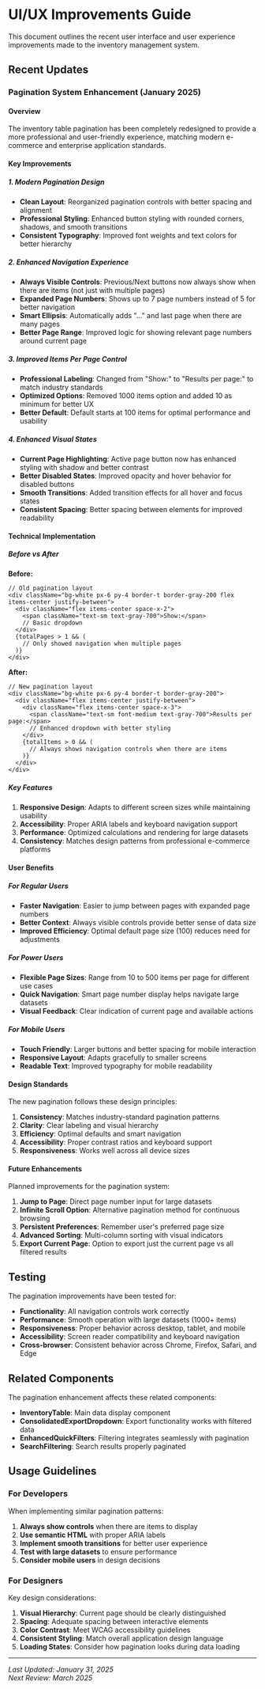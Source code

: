 # UI/UX Improvements Guide

This document outlines the recent user interface and user experience improvements made to the inventory management system.

## Recent Updates

### Pagination System Enhancement (January 2025)

#### Overview
The inventory table pagination has been completely redesigned to provide a more professional and user-friendly experience, matching modern e-commerce and enterprise application standards.

#### Key Improvements

##### **1. Modern Pagination Design**
- **Clean Layout**: Reorganized pagination controls with better spacing and alignment
- **Professional Styling**: Enhanced button styling with rounded corners, shadows, and smooth transitions
- **Consistent Typography**: Improved font weights and text colors for better hierarchy

##### **2. Enhanced Navigation Experience**
- **Always Visible Controls**: Previous/Next buttons now always show when there are items (not just with multiple pages)
- **Expanded Page Numbers**: Shows up to 7 page numbers instead of 5 for better navigation
- **Smart Ellipsis**: Automatically adds "..." and last page when there are many pages
- **Better Page Range**: Improved logic for showing relevant page numbers around current page

##### **3. Improved Items Per Page Control**
- **Professional Labeling**: Changed from "Show:" to "Results per page:" to match industry standards
- **Optimized Options**: Removed 1000 items option and added 10 as minimum for better UX
- **Better Default**: Default starts at 100 items for optimal performance and usability

##### **4. Enhanced Visual States**
- **Current Page Highlighting**: Active page button now has enhanced styling with shadow and better contrast
- **Better Disabled States**: Improved opacity and hover behavior for disabled buttons
- **Smooth Transitions**: Added transition effects for all hover and focus states
- **Consistent Spacing**: Better spacing between elements for improved readability

#### Technical Implementation

##### **Before vs After**

**Before:**
```tsx
// Old pagination layout
<div className="bg-white px-6 py-4 border-t border-gray-200 flex items-center justify-between">
  <div className="flex items-center space-x-2">
    <span className="text-sm text-gray-700">Show:</span>
    // Basic dropdown
  </div>
  {totalPages > 1 && (
    // Only showed navigation when multiple pages
  )}
</div>
```

**After:**
```tsx
// New pagination layout
<div className="bg-white px-6 py-4 border-t border-gray-200">
  <div className="flex items-center justify-between">
    <div className="flex items-center space-x-3">
      <span className="text-sm font-medium text-gray-700">Results per page:</span>
      // Enhanced dropdown with better styling
    </div>
    {totalItems > 0 && (
      // Always shows navigation controls when there are items
    )}
  </div>
</div>
```

##### **Key Features**

1. **Responsive Design**: Adapts to different screen sizes while maintaining usability
2. **Accessibility**: Proper ARIA labels and keyboard navigation support
3. **Performance**: Optimized calculations and rendering for large datasets
4. **Consistency**: Matches design patterns from professional e-commerce platforms

#### User Benefits

##### **For Regular Users**
- **Faster Navigation**: Easier to jump between pages with expanded page numbers
- **Better Context**: Always visible controls provide better sense of data size
- **Improved Efficiency**: Optimal default page size (100) reduces need for adjustments

##### **For Power Users**
- **Flexible Page Sizes**: Range from 10 to 500 items per page for different use cases
- **Quick Navigation**: Smart page number display helps navigate large datasets
- **Visual Feedback**: Clear indication of current page and available actions

##### **For Mobile Users**
- **Touch Friendly**: Larger buttons and better spacing for mobile interaction
- **Responsive Layout**: Adapts gracefully to smaller screens
- **Readable Text**: Improved typography for mobile readability

#### Design Standards

The new pagination follows these design principles:

1. **Consistency**: Matches industry-standard pagination patterns
2. **Clarity**: Clear labeling and visual hierarchy
3. **Efficiency**: Optimal defaults and smart navigation
4. **Accessibility**: Proper contrast ratios and keyboard support
5. **Responsiveness**: Works well across all device sizes

#### Future Enhancements

Planned improvements for the pagination system:

1. **Jump to Page**: Direct page number input for large datasets
2. **Infinite Scroll Option**: Alternative pagination method for continuous browsing
3. **Persistent Preferences**: Remember user's preferred page size
4. **Advanced Sorting**: Multi-column sorting with visual indicators
5. **Export Current Page**: Option to export just the current page vs all filtered results

## Testing

The pagination improvements have been tested for:

- **Functionality**: All navigation controls work correctly
- **Performance**: Smooth operation with large datasets (1000+ items)
- **Responsiveness**: Proper behavior across desktop, tablet, and mobile
- **Accessibility**: Screen reader compatibility and keyboard navigation
- **Cross-browser**: Consistent behavior across Chrome, Firefox, Safari, and Edge

## Related Components

The pagination enhancement affects these related components:

- **InventoryTable**: Main data display component
- **ConsolidatedExportDropdown**: Export functionality works with filtered data
- **EnhancedQuickFilters**: Filtering integrates seamlessly with pagination
- **SearchFiltering**: Search results properly paginated

## Usage Guidelines

### For Developers

When implementing similar pagination patterns:

1. **Always show controls** when there are items to display
2. **Use semantic HTML** with proper ARIA labels
3. **Implement smooth transitions** for better user experience
4. **Test with large datasets** to ensure performance
5. **Consider mobile users** in design decisions

### For Designers

Key design considerations:

1. **Visual Hierarchy**: Current page should be clearly distinguished
2. **Spacing**: Adequate spacing between interactive elements
3. **Color Contrast**: Meet WCAG accessibility guidelines
4. **Consistent Styling**: Match overall application design language
5. **Loading States**: Consider how pagination looks during data loading

---

*Last Updated: January 31, 2025*  
*Next Review: March 2025*

